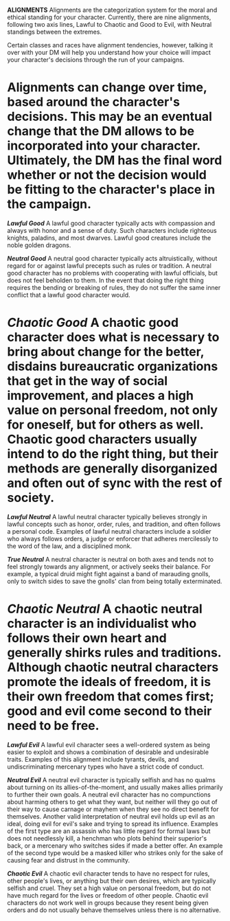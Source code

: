 __**ALIGNMENTS**__
Alignments are the categorization system for the moral and ethical standing for your character. Currently, there are nine alignments, following two axis lines, Lawful to Chaotic and Good to Evil, with Neutral standings between the extremes.
 
Certain classes and races have alignment tendencies, however, talking it over with your DM will help you understand how your choice will impact your character's decisions through the run of your campaigns. 
 
Alignments can change over time, based around the character's decisions. This may be an eventual change that the DM allows to be incorporated into your character. Ultimately, the DM has the final word whether or not the decision would be fitting to the character's place in the campaign.
===
***Lawful Good***
A lawful good character typically acts with compassion and always with honor and a sense of duty. Such characters include righteous knights, paladins, and most dwarves. Lawful good creatures include the noble golden dragons.
 
***Neutral Good***
A neutral good character typically acts altruistically, without regard for or against lawful precepts such as rules or tradition. A neutral good character has no problems with cooperating with lawful officials, but does not feel beholden to them. In the event that doing the right thing requires the bending or breaking of rules, they do not suffer the same inner conflict that a lawful good character would.
 
***Chaotic Good***
A chaotic good character does what is necessary to bring about change for the better, disdains bureaucratic organizations that get in the way of social improvement, and places a high value on personal freedom, not only for oneself, but for others as well. Chaotic good characters usually intend to do the right thing, but their methods are generally disorganized and often out of sync with the rest of society.
===
***Lawful Neutral***
A lawful neutral character typically believes strongly in lawful concepts such as honor, order, rules, and tradition, and often follows a personal code. Examples of lawful neutral characters include a soldier who always follows orders, a judge or enforcer that adheres mercilessly to the word of the law, and a disciplined monk.
 
***True Neutral***
A neutral character is neutral on both axes and tends not to feel strongly towards any alignment, or actively seeks their balance. For example, a typical druid might fight against a band of marauding gnolls, only to switch sides to save the gnolls' clan from being totally exterminated.
 
***Chaotic Neutral***
A chaotic neutral character is an individualist who follows their own heart and generally shirks rules and traditions. Although chaotic neutral characters promote the ideals of freedom, it is their own freedom that comes first; good and evil come second to their need to be free.
===
***Lawful Evil***
A lawful evil character sees a well-ordered system as being easier to exploit and shows a combination of desirable and undesirable traits. Examples of this alignment include tyrants, devils, and undiscriminating mercenary types who have a strict code of conduct.

***Neutral Evil***
A neutral evil character is typically selfish and has no qualms about turning on its allies-of-the-moment, and usually makes allies primarily to further their own goals. A neutral evil character has no compunctions about harming others to get what they want, but neither will they go out of their way to cause carnage or mayhem when they see no direct benefit for themselves. Another valid interpretation of neutral evil holds up evil as an ideal, doing evil for evil's sake and trying to spread its influence. Examples of the first type are an assassin who has little regard for formal laws but does not needlessly kill, a henchman who plots behind their superior's back, or a mercenary who switches sides if made a better offer. An example of the second type would be a masked killer who strikes only for the sake of causing fear and distrust in the community.

***Chaotic Evil***
A chaotic evil character tends to have no respect for rules, other people's lives, or anything but their own desires, which are typically selfish and cruel. They set a high value on personal freedom, but do not have much regard for the lives or freedom of other people. Chaotic evil characters do not work well in groups because they resent being given orders and do not usually behave themselves unless there is no alternative.